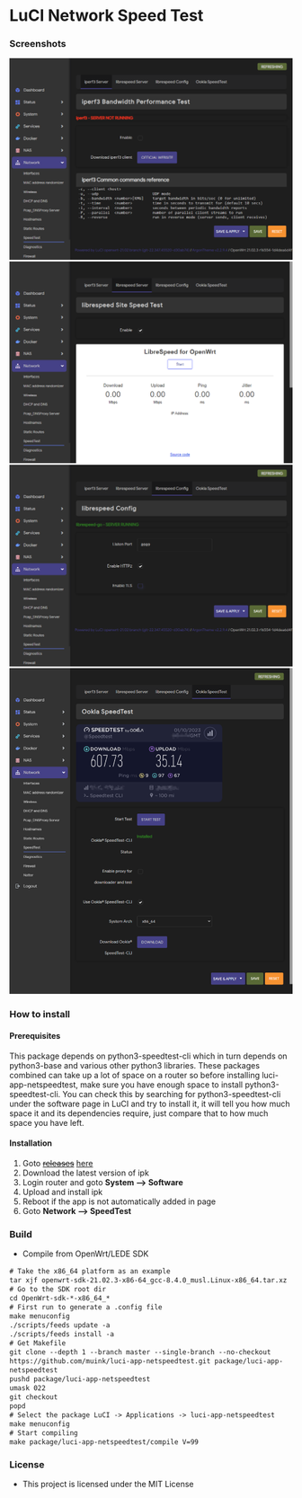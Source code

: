 # LuCI Network Speed Test

### Screenshots

![iperf3](.img/iperf3.png "iperf3")\
![librespeed](.img/librespeed.png "librespeed")\
![librespeed_config](.img/librespeed_config.png "librespeed_config")\
![speedtest](.img/speedtest.png "speedtest")

### How to install

#### Prerequisites

This package depends on python3-speedtest-cli which in turn depends on python3-base and various other python3 libraries. These packages combined can take up a lot of space on a router so before installing luci-app-netspeedtest, make sure you have enough space to install python3-speedtest-cli. You can check this by searching for python3-speedtest-cli under the software page in LuCI and try to install it, it will tell you how much space it and its dependencies require, just compare that to how much space you have left.

#### Installation

1. Goto ~~[releases](https://github.com/muink/luci-app-netspeedtest/tree/releases)~~ [here](https://fantastic-packages.github.io/packages/)
2. Download the latest version of ipk
3. Login router and goto **System --> Software**
4. Upload and install ipk
5. Reboot if the app is not automatically added in page
6. Goto **Network --> SpeedTest**

### Build

- Compile from OpenWrt/LEDE SDK

```
# Take the x86_64 platform as an example
tar xjf openwrt-sdk-21.02.3-x86-64_gcc-8.4.0_musl.Linux-x86_64.tar.xz
# Go to the SDK root dir
cd OpenWrt-sdk-*-x86_64_*
# First run to generate a .config file
make menuconfig
./scripts/feeds update -a
./scripts/feeds install -a
# Get Makefile
git clone --depth 1 --branch master --single-branch --no-checkout https://github.com/muink/luci-app-netspeedtest.git package/luci-app-netspeedtest
pushd package/luci-app-netspeedtest
umask 022
git checkout
popd
# Select the package LuCI -> Applications -> luci-app-netspeedtest
make menuconfig
# Start compiling
make package/luci-app-netspeedtest/compile V=99
```

### License

- This project is licensed under the MIT License
